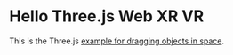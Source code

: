 # Hello Three.js Web XR VR

This is the Three.js [example for dragging objects in space](https://threejs.org/examples/?q=webxr#webxr_vr_dragging).

